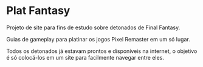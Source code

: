 # Plat Fantasy
 Projeto de site para fins de estudo sobre detonados de Final Fantasy.

 Guias de gameplay para platinar os jogos Pixel Remaster em um só lugar.

 Todos os detonados já estavam prontos e disponíveis na internet, o objetivo é só
 colocá-los em um site para facilmente navegar entre eles.
